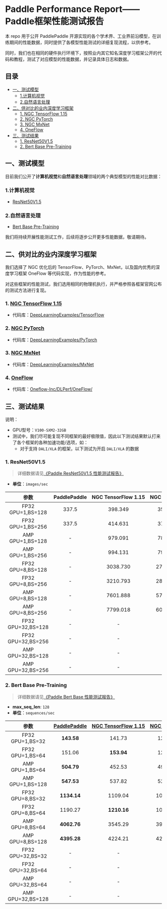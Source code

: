 <!-- omit in toc -->
# Paddle Performance Report——Paddle框架性能测试报告


本 repo 用于公开 PaddlePaddle 开源实现的各个学术界、工业界前沿模型，在训练期间的性能数据，同时提供了各模型性能测试的详细复现流程，以供参考。

同时，我们也在相同的硬件执行环境下，按照业内其它知名深度学习框架公开的代码和教程，测试了对应模型的性能数据，并记录具体日志和数据。

<!-- omit in toc -->
## 目录

- [一、测试模型](#一测试模型)
  - [1.计算机视觉](#1计算机视觉)
  - [2.自然语言处理](#2自然语言处理)
- [二、供对比的业内深度学习框架](#二供对比的业内深度学习框架)
  - [1. NGC TensorFlow 1.15](#1-ngc-tensorflow-115)
  - [2. NGC PyTorch](#2-ngc-pytorch)
  - [3. NGC MxNet](#3-ngc-mxnet)
  - [4. OneFlow](#4-oneflow)
- [三、测试结果](#三测试结果)
  - [1. ResNet50V1.5](#1-resnet50v15)
  - [2. Bert Base Pre-Training](#2-bert-base-pre-training)

## 一、测试模型

目前我们公开了**计算机视觉**和**自然语言处理**领域的两个典型模型的性能对比数据：

### 1.计算机视觉
- [ResNet50V1.5](./ResNet50V1.5)

### 2.自然语言处理
- [Bert Base Pre-Training](./Bert)

我们将持续开展性能测试工作，后续将逐步公开更多性能数据，敬请期待。

## 二、供对比的业内深度学习框架

我们选择了 NGC 优化后的 TensorFlow、PyTorch、MxNet，以及国内优秀的深度学习框架 OneFlow 等代码实现，作为性能的参考。

对这些框架的性能测试，我们选用相同的物理机执行，并严格参照各框架官网公布的测试方法进行复现。

### 1. [NGC TensorFlow 1.15](https://ngc.nvidia.com/catalog/containers/nvidia:tensorflow/tags)

- 代码库：[DeepLearningExamples/TensorFlow](https://github.com/NVIDIA/DeepLearningExamples/tree/master/TensorFlow)

### 2. [NGC PyTorch](https://ngc.nvidia.com/catalog/containers/nvidia:pytorch/tags)

- 代码库：[DeepLearningExamples/PyTorch](https://github.com/NVIDIA/DeepLearningExamples/tree/master/PyTorch)
### 3. [NGC MxNet](https://ngc.nvidia.com/catalog/containers/nvidia:mxnet/tags)

- 代码库：[DeepLearningExamples/MxNet](https://github.com/NVIDIA/DeepLearningExamples/tree/master/MxNet)

### 4. [OneFlow](https://github.com/Oneflow-Inc/oneflow/tree/v0.2.0)

- 代码库：[Oneflow-Inc/DLPerf/OneFlow/](https://github.com/Oneflow-Inc/DLPerf/tree/master/OneFlow)


## 三、测试结果

说明：

- GPU型号：`V100-SXM2-32GB`
- 测试中，我们尽可能复现不同框架的最好极限值，因此以下测试结果默认打来了各个框架的各种加速功能/选项，如：
   - 对于支持 `DALI/XLA` 的框架，以下测试为开启 `DALI/XLA` 的数据

### 1. ResNet50V1.5

> 详细数据请见[《Paddle ResNet50V1.5 性能测试报告》](./ResNet50V1.5)

- **单位**：`images/sec`

| 参数 | PaddlePaddle | NGC TensorFlow 1.15 | NGC PyTorch | NGC MXNet |
|:-----:|:-----:|:-----:|:-----:|:-----:|
| FP32 GPU=1,BS=128 | 337.5 | 398.349 | 356.77 | 381.46 |
| FP32 GPU=1,BS=256 | 337.5 | 414.631 | 372.76 | 384.72 |
| AMP GPU=1,BS=128 | - | 979.091 | 782.43 | 1316.7 |
| AMP GPU=1,BS=256 | - | 994.131 | 798.15 | 1412 |
| FP32 GPU=8,BS=128 | - | 3038.730 | 2742.41 | 2948.2 |
| FP32 GPU=8,BS=256 | - | 3210.793 | 2884.68 | 2987.9 |
| AMP GPU=8,BS=128 | - | 7601.888 | 5715.58 | 9500.5 |
| AMP GPU=8,BS=256 | - | 7799.018 | 6007.61 | 10440 |
| FP32 GPU=32,BS=128 | - | - | - | - |
| FP32 GPU=32,BS=256 | - | - | - | - |
| AMP GPU=32,BS=128 | - | - | - | - |
| AMP GPU=32,BS=256 | - | - | - | - |

### 2. Bert Base Pre-Training
> 详细数据请见[《Paddle Bert Base 性能测试报告》](./Bert)

- **max_seq_len**: `128`
- **单位**：`sequences/sec`


| 参数 | [PaddlePaddle](./Bert) | [NGC TensorFlow 1.15](./Bert/OtherReports/TensorFlow) | [NGC PyTorch](./Bert/OtherReports/PyTorch) |
|:-----:|:-----:|:-----:|:-----:|
| FP32 GPU=1,BS=32 | **143.58** | 141.73 | 126.43 |
| FP32 GPU=1,BS=64 | 151.06 | **153.94** | 127.02 |
| AMP GPU=1,BS=64 | **504.79** | 452.53 | 490.92 |
| AMP GPU=1,BS=128 | **547.53** | 537.82 | 529.46 |
| FP32 GPU=8,BS=32 | **1134.14** | 1109.04 | 1012.09 |
| FP32 GPU=8,BS=64 | 1190.27 | **1210.16** | 1018.51 |
| AMP GPU=8,BS=64 | **4062.76** | 3545.29 | 3917.36|
| AMP GPU=8,BS=128 |  **4395.28** | 4224.21 | 4229.12|
| FP32 GPU=32,BS=32 | - | - | - |
| FP32 GPU=32,BS=64 | - | - | - |
| AMP GPU=32,BS=64 | - | - | - |
| AMP GPU=32,BS=128 | - | - | - |
